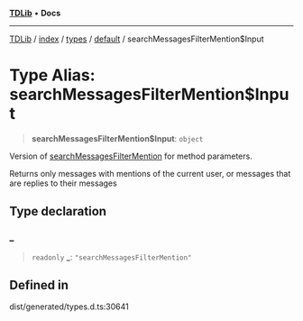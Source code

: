 [**TDLib**](../../../../../../README.md) • **Docs**

***

[TDLib](../../../../../../modules.md) / [index](../../../../../README.md) / [types](../../../README.md) / [default](../README.md) / searchMessagesFilterMention$Input

# Type Alias: searchMessagesFilterMention$Input

> **searchMessagesFilterMention$Input**: `object`

Version of [searchMessagesFilterMention](searchMessagesFilterMention.md) for method parameters.

Returns only messages with mentions of the current user, or messages that are replies to their messages

## Type declaration

### \_

> `readonly` **\_**: `"searchMessagesFilterMention"`

## Defined in

dist/generated/types.d.ts:30641
